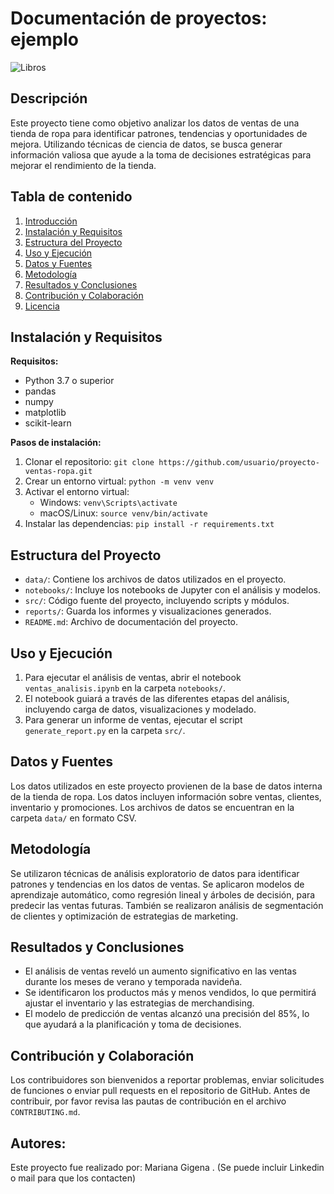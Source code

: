 # Documentación de proyectos: ejemplo

![Libros]((https://github.com/mariangigena/Documentacion/blob/19da91c5f63beeb8346e620e27c5d4cf95af0991/Dise%C3%B1o%20sin%20t%C3%ADtulo.jpg))

## Descripción
Este proyecto tiene como objetivo analizar los datos de ventas de una tienda de ropa para identificar patrones, tendencias y oportunidades de mejora. Utilizando técnicas de ciencia de datos, se busca generar información valiosa que ayude a la toma de decisiones estratégicas para mejorar el rendimiento de la tienda.

## Tabla de contenido
1. [Introducción](#introducción)
2. [Instalación y Requisitos](#instalación-y-requisitos)
3. [Estructura del Proyecto](#estructura-del-proyecto)
4. [Uso y Ejecución](#uso-y-ejecución)
5. [Datos y Fuentes](#datos-y-fuentes)
6. [Metodología](#metodología)
7. [Resultados y Conclusiones](#resultados-y-conclusiones)
8. [Contribución y Colaboración](#contribución-y-colaboración)
9. [Licencia](#licencia)

## Instalación y Requisitos
**Requisitos:**
- Python 3.7 o superior
- pandas
- numpy
- matplotlib
- scikit-learn

**Pasos de instalación:**
1. Clonar el repositorio: `git clone https://github.com/usuario/proyecto-ventas-ropa.git`
2. Crear un entorno virtual: `python -m venv venv`
3. Activar el entorno virtual:
   - Windows: `venv\Scripts\activate`
   - macOS/Linux: `source venv/bin/activate`
4. Instalar las dependencias: `pip install -r requirements.txt`

## Estructura del Proyecto
- `data/`: Contiene los archivos de datos utilizados en el proyecto.
- `notebooks/`: Incluye los notebooks de Jupyter con el análisis y modelos.
- `src/`: Código fuente del proyecto, incluyendo scripts y módulos.
- `reports/`: Guarda los informes y visualizaciones generados.
- `README.md`: Archivo de documentación del proyecto.

## Uso y Ejecución
1. Para ejecutar el análisis de ventas, abrir el notebook `ventas_analisis.ipynb` en la carpeta `notebooks/`.
2. El notebook guiará a través de las diferentes etapas del análisis, incluyendo carga de datos, visualizaciones y modelado.
3. Para generar un informe de ventas, ejecutar el script `generate_report.py` en la carpeta `src/`.

## Datos y Fuentes
Los datos utilizados en este proyecto provienen de la base de datos interna de la tienda de ropa. Los datos incluyen información sobre ventas, clientes, inventario y promociones. Los archivos de datos se encuentran en la carpeta `data/` en formato CSV.

## Metodología
Se utilizaron técnicas de análisis exploratorio de datos para identificar patrones y tendencias en los datos de ventas. Se aplicaron modelos de aprendizaje automático, como regresión lineal y árboles de decisión, para predecir las ventas futuras. También se realizaron análisis de segmentación de clientes y optimización de estrategias de marketing.

## Resultados y Conclusiones
- El análisis de ventas reveló un aumento significativo en las ventas durante los meses de verano y temporada navideña.
- Se identificaron los productos más y menos vendidos, lo que permitirá ajustar el inventario y las estrategias de merchandising.
- El modelo de predicción de ventas alcanzó una precisión del 85%, lo que ayudará a la planificación y toma de decisiones.

## Contribución y Colaboración
Los contribuidores son bienvenidos a reportar problemas, enviar solicitudes de funciones o enviar pull requests en el repositorio de GitHub. Antes de contribuir, por favor revisa las pautas de contribución en el archivo `CONTRIBUTING.md`.

## Autores:
Este proyecto fue realizado por: Mariana Gigena .
(Se puede incluir Linkedin o mail para que los contacten)
